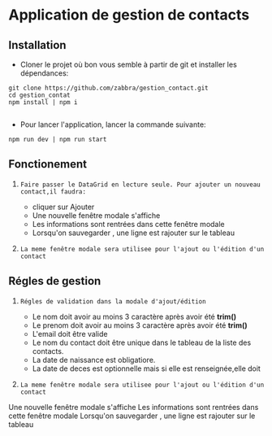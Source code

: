 # Application de gestion de contacts


## Installation

- Cloner le projet où bon vous semble à partir de git et installer les dépendances:
```
git clone https://github.com/zabbra/gestion_contact.git
cd gestion_contat
npm install | npm i


```
- Pour lancer l'application, lancer la commande suivante:
```
npm run dev | npm run start
```

## Fonctionement 
1. `Faire passer le DataGrid en lecture seule. Pour ajouter un nouveau contact,il faudra:`
	+ cliquer sur Ajouter
	+ Une nouvelle fenêtre modale s'affiche
	+ Les informations sont rentrées dans cette fenêtre modale
	+ Lorsqu'on sauvegarder , une ligne est  rajouter sur le tableau

2. `La meme fenêtre modale sera utilisee pour l'ajout ou l'édition d'un contact`

## Régles de gestion

1. `Régles de validation dans la modale d'ajout/édition`
	+ Le nom doit avoir au moins 3 caractère après avoir été **trim()**
	+ Le prenom doit avoir au moins 3 caractère après avoir été **trim()**
	+ L'email doit être valide 
	+ Le nom du contact doit être unique dans le tableau de la liste des contacts.
	+ La date de naissance est obligatiore.
	+ La date de deces est optionnelle mais si elle est renseignée,elle doit


3. `La meme fenêtre modale sera utilisee pour l'ajout ou l'édition d'un contact`

Une nouvelle fenêtre modale s'affiche
Les informations sont rentrées dans cette fenêtre modale
Lorsqu'on sauvegarder , une ligne est  rajouter sur le tableau







